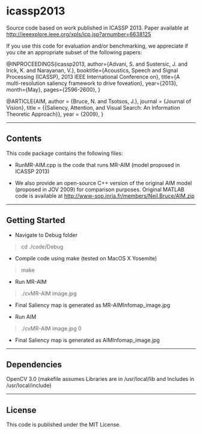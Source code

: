 icassp2013
==========

Source code based on work published in ICASSP 2013. Paper available at http://ieeexplore.ieee.org/xpls/icp.jsp?arnumber=6638125

If you use this code for evaluation and/or benchmarking, we appreciate if you cite an appropriate subset of the following papers:

@INPROCEEDINGS{icassp2013,
author={Advani, S. and Sustersic, J. and Irick, K. and Narayanan, V.},
booktitle={Acoustics, Speech and Signal Processing (ICASSP), 2013 IEEE International Conference on},
title={A multi-resolution saliency framework to drive foveation},
year={2013},
month={May},
pages={2596-2600},
}

@ARTICLE{AIM,
author = {Bruce, N. and Tsotsos, J.},
journal = {Journal of Vision},
title = {{Saliency, Attention, and Visual Search: An Information Theoretic Approach}},
year = {2009},
}

-------------
Contents
-------------

This code package contains the following files:

- RunMR-AIM.cpp is the code that runs MR-AIM (model proposed in ICASSP 2013)

- We also provide an open-source C++ version of the original AIM model (proposed in JOV 2009) for comparison purposes. Original MATLAB code is available at http://www-sop.inria.fr/members/Neil.Bruce/AIM.zip

----------------
Getting Started
----------------

- Navigate to Debug folder
> cd ./code/Debug

- Compile code using make (tested on MacOS X Yosemite) 
> make

- Run MR-AIM 
> ./cvMR-AIM image.jpg

- Final Saliency map is generated as MR-AIMInfomap_image.jpg

- Run AIM 
> ./cvMR-AIM image.jpg 0

- Final Saliency map is generated as AIMInfomap_image.jpg

----------------
Dependencies
----------------

OpenCV 3.0 (makefile assumes Libraries are in /usr/local/lib and Includes in /usr/local/include)

----------------
License
----------------

This code is published under the MIT License.
